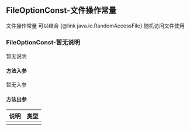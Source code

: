## FileOptionConst-文件操作常量

文件操作常量
可以结合 {@link java.io.RandomAccessFile} 随机访问文件使用

### FileOptionConst-暂无说明

暂无说明

#### 方法入参

暂无入参

#### 方法出参

| 说明 | 类型 |
|:---|:---|
|  |  |




